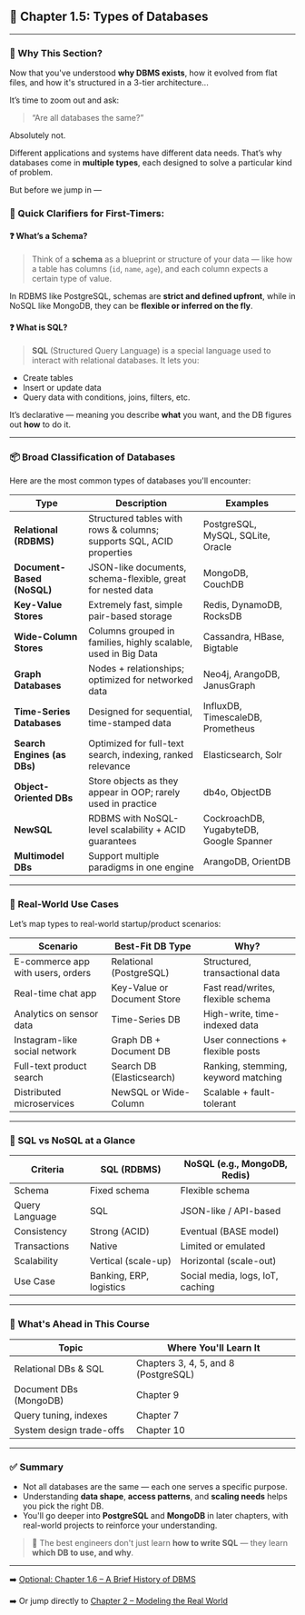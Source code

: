 ## 📂 Chapter 1.5: Types of Databases

---

### 🎯 Why This Section?

Now that you've understood **why DBMS exists**, how it evolved from flat files, and how it's structured in a 3-tier architecture...

It’s time to zoom out and ask:

> “Are all databases the same?”

Absolutely not.

Different applications and systems have different data needs. That’s why databases come in **multiple types**, each designed to solve a particular kind of problem.

But before we jump in —

### 🧠 Quick Clarifiers for First-Timers:

#### ❓ What’s a **Schema**?

> Think of a **schema** as a blueprint or structure of your data — like how a table has columns (`id`, `name`, `age`), and each column expects a certain type of value.

In RDBMS like PostgreSQL, schemas are **strict and defined upfront**, while in NoSQL like MongoDB, they can be **flexible or inferred on the fly**.

#### ❓ What is **SQL**?

> **SQL** (Structured Query Language) is a special language used to interact with relational databases. It lets you:
- Create tables
- Insert or update data
- Query data with conditions, joins, filters, etc.

It’s declarative — meaning you describe **what** you want, and the DB figures out **how** to do it.

---

### 📦 Broad Classification of Databases

Here are the most common types of databases you'll encounter:

| Type             | Description                                                              | Examples                              |
|------------------|---------------------------------------------------------------------------|----------------------------------------|
| **Relational (RDBMS)** | Structured tables with rows & columns; supports SQL, ACID properties        | PostgreSQL, MySQL, SQLite, Oracle     |
| **Document-Based (NoSQL)** | JSON-like documents, schema-flexible, great for nested data            | MongoDB, CouchDB                      |
| **Key-Value Stores**  | Extremely fast, simple pair-based storage                                 | Redis, DynamoDB, RocksDB              |
| **Wide-Column Stores** | Columns grouped in families, highly scalable, used in Big Data            | Cassandra, HBase, Bigtable            |
| **Graph Databases**    | Nodes + relationships; optimized for networked data                      | Neo4j, ArangoDB, JanusGraph           |
| **Time-Series Databases** | Designed for sequential, time-stamped data                              | InfluxDB, TimescaleDB, Prometheus     |
| **Search Engines (as DBs)** | Optimized for full-text search, indexing, ranked relevance             | Elasticsearch, Solr                   |
| **Object-Oriented DBs** | Store objects as they appear in OOP; rarely used in practice             | db4o, ObjectDB                        |
| **NewSQL**             | RDBMS with NoSQL-level scalability + ACID guarantees                     | CockroachDB, YugabyteDB, Google Spanner |
| **Multimodel DBs**     | Support multiple paradigms in one engine                                 | ArangoDB, OrientDB                    |

---

### 🧠 Real-World Use Cases

Let’s map types to real-world startup/product scenarios:

| Scenario                            | Best-Fit DB Type              | Why? |
|-------------------------------------|-------------------------------|------|
| E-commerce app with users, orders   | Relational (PostgreSQL)       | Structured, transactional data |
| Real-time chat app                  | Key-Value or Document Store   | Fast read/writes, flexible schema |
| Analytics on sensor data            | Time-Series DB                | High-write, time-indexed data |
| Instagram-like social network       | Graph DB + Document DB        | User connections + flexible posts |
| Full-text product search            | Search DB (Elasticsearch)     | Ranking, stemming, keyword matching |
| Distributed microservices           | NewSQL or Wide-Column         | Scalable + fault-tolerant |

---

### 🧰 SQL vs NoSQL at a Glance

| Criteria         | SQL (RDBMS)                           | NoSQL (e.g., MongoDB, Redis)          |
|------------------|----------------------------------------|----------------------------------------|
| Schema           | Fixed schema                           | Flexible schema                       |
| Query Language   | SQL                                     | JSON-like / API-based                 |
| Consistency      | Strong (ACID)                          | Eventual (BASE model)                 |
| Transactions     | Native                                 | Limited or emulated                   |
| Scalability      | Vertical (scale-up)                   | Horizontal (scale-out)                |
| Use Case         | Banking, ERP, logistics                | Social media, logs, IoT, caching      |

---

### 🔮 What's Ahead in This Course

| Topic                         | Where You'll Learn It               |
|-------------------------------|--------------------------------------|
| Relational DBs & SQL          | Chapters 3, 4, 5, and 8 (PostgreSQL) |
| Document DBs (MongoDB)        | Chapter 9                            |
| Query tuning, indexes         | Chapter 7                            |
| System design trade-offs      | Chapter 10                           |

---

### ✅ Summary

- Not all databases are the same — each one serves a specific purpose.
- Understanding **data shape**, **access patterns**, and **scaling needs** helps you pick the right DB.
- You'll go deeper into **PostgreSQL** and **MongoDB** in later chapters, with real-world projects to reinforce your understanding.

> 📌 The best engineers don't just learn **how to write SQL** — they learn **which DB to use, and why**.

---

➡️ [Optional: Chapter 1.6 – A Brief History of DBMS](./1.6%20History%20of%20DBMS.md)

➡️ Or jump directly to [Chapter 2 – Modeling the Real World](./Chapter%202%20-%20ER%20Modeling.md)
